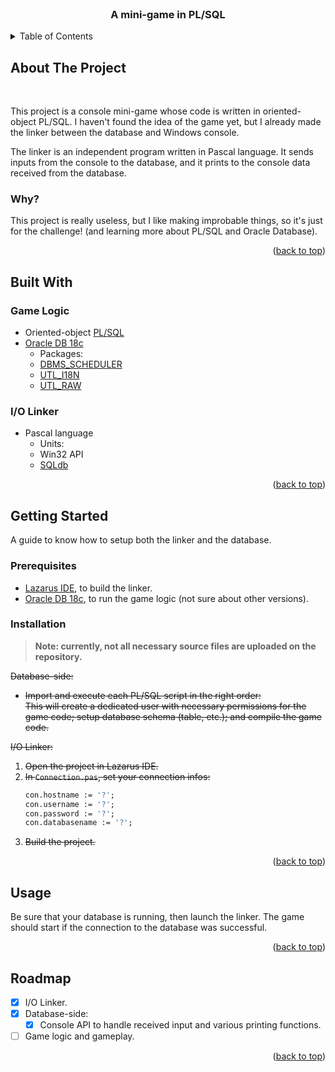 <div id="top"></div>

<!-- PROJECT LOGO -->
<br />
<div align="center">
  <h3 align="center">A mini-game in PL/SQL</h3>
  <!--
  <p align="center">
    <a href="#">View Demo</a>
  </p>
  -->
</div>

<!-- TABLE OF CONTENTS -->
<details>
  <summary>Table of Contents</summary>
  <ol>
    <li><a href="#about-the-project">About The Project</a></li>
    <li><a href="#built-with">Built With</a></li>
    <li><a href="#getting-started">Getting Started</a></li>
    <li><a href="#usage">Usage</a></li>
    <li><a href="#roadmap">Roadmap</a></li>
  </ol>
</details>

<!-- ABOUT THE PROJECT -->
## About The Project

<div align="center">
  <!-- <img src="project-image.png"> -->
</div>
<br />

This project is a console mini-game whose code is written in oriented-object PL/SQL. I haven't found the idea of the game yet, but I already made the linker between the database and Windows console.

The linker is an independent program written in Pascal language. It sends inputs from the console to the database, and it prints to the console data received from the database.

### Why?

This project is really useless, but I like making improbable things, so it's just for the challenge! (and learning more about PL/SQL and Oracle Database).

<p align="right">(<a href="#top">back to top</a>)</p>

<!-- BUILT WITH -->
## Built With

### Game Logic
- Oriented-object [PL/SQL](https://en.wikipedia.org/wiki/PL/SQL)
- [Oracle DB 18c](https://docs.oracle.com/en/database/oracle/oracle-database/18/)
  - Packages:
  - [DBMS_SCHEDULER](https://docs.oracle.com/database/121/ARPLS/d_sched.htm)
  - [UTL_I18N](https://docs.oracle.com/database/121/ARPLS/u_i18n.htm)
  - [UTL_RAW](https://docs.oracle.com/database/121/ARPLS/u_raw.htm)

### I/O Linker
- Pascal language
  - Units:
  - Win32 API
  - [SQLdb](https://wiki.freepascal.org/SQLdb_Tutorial1)

<p align="right">(<a href="#top">back to top</a>)</p>

<!-- GETTING STARTED -->
## Getting Started

A guide to know how to setup both the linker and the database.

### Prerequisites

- [Lazarus IDE](https://www.lazarus-ide.org/), to build the linker.
- [Oracle DB 18c](https://docs.oracle.com/en/database/oracle/oracle-database/18/), to run the game logic (not sure about other versions).

### Installation

> **Note: currently, not all necessary source files are uploaded on the repository.**

~~Database-side:~~
- ~~Import and execute each PL/SQL script in the right order:~~  
  ~~This will create a dedicated user with necessary permissions for the game code; setup database schema (table, etc.); and compile the game code.~~

~~I/O Linker:~~
1. ~~Open the project in Lazarus IDE.~~
2. ~~In `Connection.pas`, set your connection infos:~~
   ```pascal
   con.hostname := '?';
   con.username := '?';
   con.password := '?';
   con.databasename := '?';
   ```
3. ~~Build the project.~~

<p align="right">(<a href="#top">back to top</a>)</p>

<!-- USAGE EXAMPLES -->
## Usage

Be sure that your database is running, then launch the linker.
The game should start if the connection to the database was successful.

<p align="right">(<a href="#top">back to top</a>)</p>

<!-- ROADMAP -->
## Roadmap

- [x] I/O Linker.
- [x] Database-side:
  - [x] Console API to handle received input and various printing functions.
- [ ] Game logic and gameplay.

<p align="right">(<a href="#top">back to top</a>)</p>
